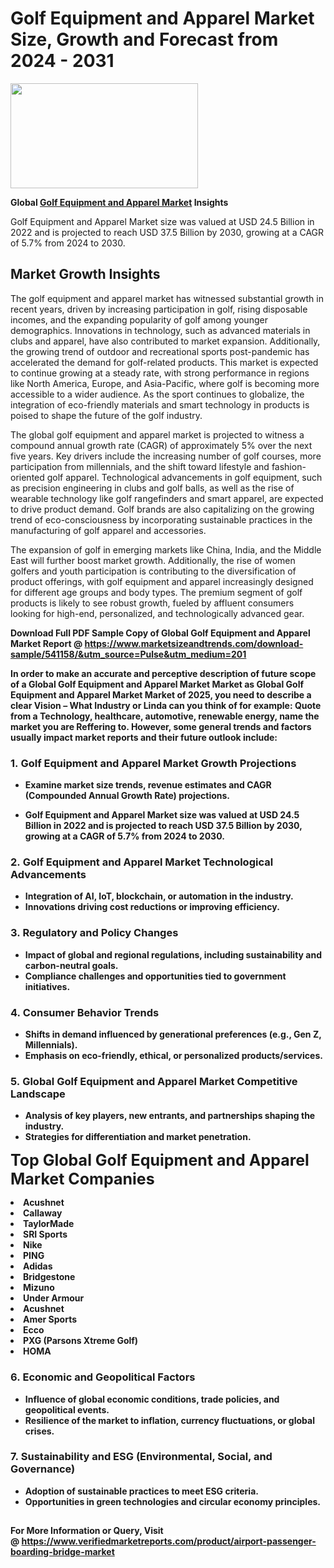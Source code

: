 <H1>Golf Equipment and Apparel Market Size, Growth and Forecast from 2024 - 2031</H1><img class="aligncenter size-medium wp-image-584254" src="https://thirdeyenews.in/wp-content/uploads/2024/09/Global-Market-Research-300x168.jpeg" alt="" width="300" height="168" /><p><strong>Global&nbsp;<a href="https://www.marketsizeandtrends.com/download-sample/541158/&amp;utm_source=Pulse&amp;utm_medium=201">Golf Equipment and Apparel Market</a> Insights</strong></p><p>Golf Equipment and Apparel Market size was valued at USD 24.5 Billion in 2022 and is projected to reach USD 37.5 Billion by 2030, growing at a CAGR of 5.7% from 2024 to 2030.</p><p><h2>Market Growth Insights</h2> <p>The golf equipment and apparel market has witnessed substantial growth in recent years, driven by increasing participation in golf, rising disposable incomes, and the expanding popularity of golf among younger demographics. Innovations in technology, such as advanced materials in clubs and apparel, have also contributed to market expansion. Additionally, the growing trend of outdoor and recreational sports post-pandemic has accelerated the demand for golf-related products. This market is expected to continue growing at a steady rate, with strong performance in regions like North America, Europe, and Asia-Pacific, where golf is becoming more accessible to a wider audience. As the sport continues to globalize, the integration of eco-friendly materials and smart technology in products is poised to shape the future of the golf industry.</p> <p><strong></strong></p> <p>The global golf equipment and apparel market is projected to witness a compound annual growth rate (CAGR) of approximately 5% over the next five years. Key drivers include the increasing number of golf courses, more participation from millennials, and the shift toward lifestyle and fashion-oriented golf apparel. Technological advancements in golf equipment, such as precision engineering in clubs and golf balls, as well as the rise of wearable technology like golf rangefinders and smart apparel, are expected to drive product demand. Golf brands are also capitalizing on the growing trend of eco-consciousness by incorporating sustainable practices in the manufacturing of golf apparel and accessories.</p> <p>The expansion of golf in emerging markets like China, India, and the Middle East will further boost market growth. Additionally, the rise of women golfers and youth participation is contributing to the diversification of product offerings, with golf equipment and apparel increasingly designed for different age groups and body types. The premium segment of golf products is likely to see robust growth, fueled by affluent consumers looking for high-end, personalized, and technologically advanced gear.</p> <p><strong></p><p><span class=""><strong>Download Full PDF Sample Copy of Global Golf Equipment and Apparel Market Report</strong> @ <a href="https://www.marketsizeandtrends.com/download-sample/541158/&amp;utm_source=Pulse&amp;utm_medium=201" target="_blank">https://www.marketsizeandtrends.com/download-sample/541158/&amp;utm_source=Pulse&amp;utm_medium=201</a></span></p><p>In order to make an accurate and perceptive description of future scope of a Global&nbsp;Golf Equipment and Apparel Market Market as Global&nbsp;Golf Equipment and Apparel Market Market of 2025, you need to describe a clear Vision &ndash; What Industry or Linda can you think of for example: Quote from a Technology, healthcare, automotive, renewable energy, name the market you are Reffering to. However, some general trends and factors usually impact market reports and their future outlook include:</p><h3>1.&nbsp;<strong>Golf Equipment and Apparel Market Growth Projections</strong></h3><ul><li>Examine market size trends, revenue estimates and CAGR (Compounded Annual Growth Rate) projections.</li><li><p>Golf Equipment and Apparel Market size was valued at USD 24.5 Billion in 2022 and is projected to reach USD 37.5 Billion by 2030, growing at a CAGR of 5.7% from 2024 to 2030.</p></li></ul><h3>2.&nbsp;<strong>Golf Equipment and Apparel Market Technological Advancements</strong></h3><ul><li>Integration of AI, IoT, blockchain, or automation in the industry.</li><li>Innovations driving cost reductions or improving efficiency.</li></ul><h3>3.&nbsp;<strong>Regulatory and Policy Changes</strong></h3><ul><li>Impact of global and regional regulations, including sustainability and carbon-neutral goals.</li><li>Compliance challenges and opportunities tied to government initiatives.</li></ul><h3>4.&nbsp;<strong>Consumer Behavior Trends</strong></h3><ul><li>Shifts in demand influenced by generational preferences (e.g., Gen Z, Millennials).</li><li>Emphasis on eco-friendly, ethical, or personalized products/services.</li></ul><h3>5.&nbsp;<strong>Global Golf Equipment and Apparel Market Competitive Landscape</strong></h3><ul><li>Analysis of key players, new entrants, and partnerships shaping the industry.</li><li>Strategies for differentiation and market penetration.</li></ul><p data-pm-slice="1 1 []"><span style="color: inherit; font-family: inherit; font-size: 25px;">Top Global Golf Equipment and Apparel Market Companies</span></p><div class="" data-test-id=""><p><li>Acushnet</li><li> Callaway</li><li> TaylorMade</li><li> SRI Sports</li><li> Nike</li><li> PING</li><li> Adidas</li><li> Bridgestone</li><li> Mizuno</li><li> Under Armour</li><li> Acushnet</li><li> Amer Sports</li><li> Ecco</li><li> PXG (Parsons Xtreme Golf)</li><li> HOMA</li></p></div><h3>6.&nbsp;<strong>Economic and Geopolitical Factors</strong></h3><ul><li>Influence of global economic conditions, trade policies, and geopolitical events.</li><li>Resilience of the market to inflation, currency fluctuations, or global crises.</li></ul><h3>7.&nbsp;<strong>Sustainability and ESG (Environmental, Social, and Governance)</strong></h3><ul><li>Adoption of sustainable practices to meet ESG criteria.</li><li>Opportunities in green technologies and circular economy principles.</li></ul><h2><strong style="font-size: 14px;">For More Information or Query, Visit @&nbsp;</strong><a style="background-color: #ffffff; font-size: 14px;" href="https://www.marketsizeandtrends.com/report/golf-equipment-and-apparel-market/" target="_blank">https://www.verifiedmarketreports.com/product/airport-passenger-boarding-bridge-market</a></h2>